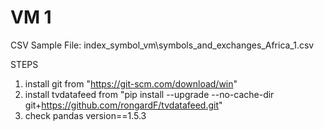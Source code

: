 # VM 1

CSV Sample File: index_symbol_vm\symbols_and_exchanges_Africa_1.csv


STEPS
1. install git from "https://git-scm.com/download/win"
2. install tvdatafeed from "pip install --upgrade --no-cache-dir git+https://github.com/rongardF/tvdatafeed.git"
3. check pandas version==1.5.3

